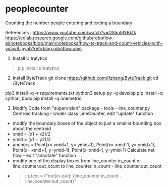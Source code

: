 # peoplecounter
Counting the number people entering and exiting a boundary

References :
https://www.youtube.com/watch?v=OS5qI9YBkfk
https://colab.research.google.com/github/roboflow-ai/notebooks/blob/main/notebooks/how-to-track-and-count-vehicles-with-yolov8.ipynb?ref=blog.roboflow.com

1. Install Ultralytics
> pip install ultralytics

2. Install ByteTrack
git clone https://github.com/ifzhang/ByteTrack.git
cd /ByteTrack

pip3 install -q -r requirements.txt
python3 setup.py -q develop
pip install -q cython_bbox
pip install -q onemetric

3. Modify Code from "supervision" package - tools - line_counter.py
Centroid tracking - Under class LineCounter, edit "update" function
 - modify the boundary boxes of the object to just a smaller bounding box about the centroid
 - xmid = (x1 + x2)/2
 - ymid = (y1 + y2)/2
 - anchors =    Point(x= xmid+1, y= ymid+1),
                Point(x= xmid-1, y= ymid+1),
                Point(x= xmid+1, y=ymid-1),
                Point(x=xmid-1, y=ymid-1)
Calculate net flow - edit "annotate" function
 - modify one of the display boxes from line_counter.in_count or line_counter.out_count to line_counter.in_count - line_counter.out_count 
 - > in_text = f"net(in-out): {line_counter.in_count - line_counter.out_count}"


